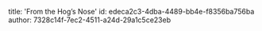title: 'From the Hog’s Nose'
id: edeca2c3-4dba-4489-bb4e-f8356ba756ba
author: 7328c14f-7ec2-4511-a24d-29a1c5ce23eb
